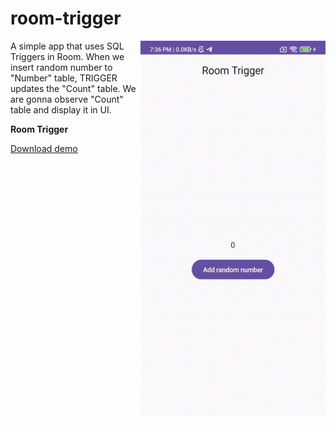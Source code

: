 # room-trigger

<img align="right" width="296" height="600"  src="https://github.com/raheemadamboev/room-trigger/blob/master/banner.gif" />

A simple app that uses SQL Triggers in Room. When we insert random number to "Number" table, TRIGGER updates the "Count" table. We are gonna observe "Count" table and display it in UI.

**Room Trigger**

<a href="https://github.com/raheemadamboev/room-trigger/blob/master/app-debug.apk">Download demo</a>
